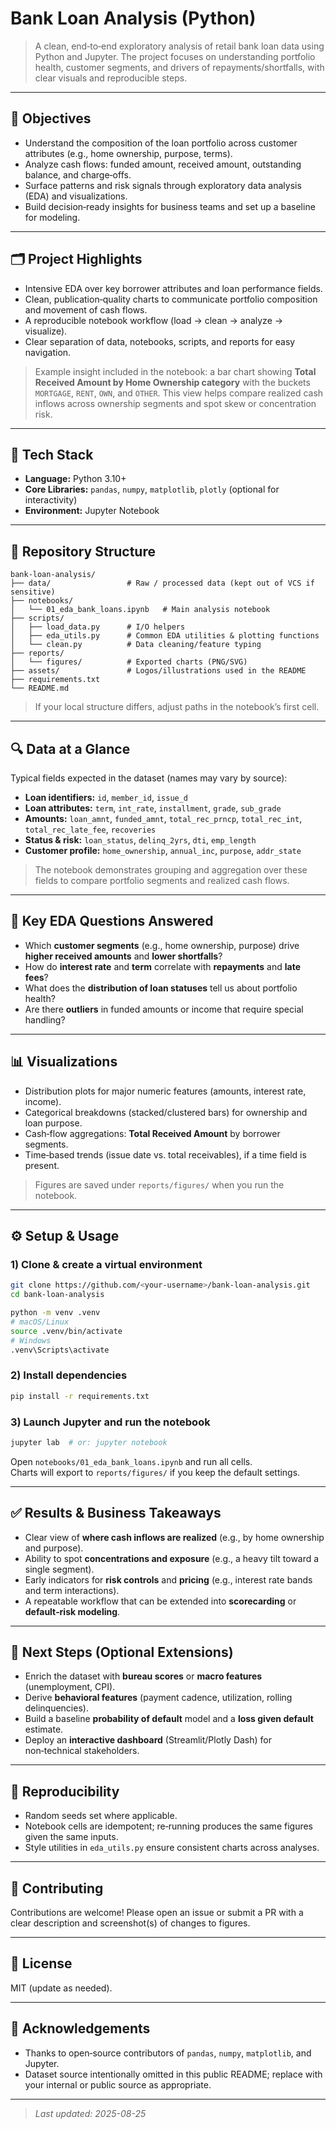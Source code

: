 # Bank Loan Analysis (Python)

> A clean, end‑to‑end exploratory analysis of retail bank loan data using Python and Jupyter. The project focuses on understanding portfolio health, customer segments, and drivers of repayments/shortfalls, with clear visuals and reproducible steps.

---

## 📌 Objectives

- Understand the composition of the loan portfolio across customer attributes (e.g., home ownership, purpose, terms).
- Analyze cash flows: funded amount, received amount, outstanding balance, and charge‑offs.
- Surface patterns and risk signals through exploratory data analysis (EDA) and visualizations.
- Build decision‑ready insights for business teams and set up a baseline for modeling.

---

## 🗂️ Project Highlights

- Intensive EDA over key borrower attributes and loan performance fields.
- Clean, publication‑quality charts to communicate portfolio composition and movement of cash flows.
- A reproducible notebook workflow (load → clean → analyze → visualize).
- Clear separation of data, notebooks, scripts, and reports for easy navigation.

> Example insight included in the notebook: a bar chart showing **Total Received Amount by Home Ownership category** with the buckets `MORTGAGE`, `RENT`, `OWN`, and `OTHER`. This view helps compare realized cash inflows across ownership segments and spot skew or concentration risk.  

---

## 🧰 Tech Stack

- **Language:** Python 3.10+  
- **Core Libraries:** `pandas`, `numpy`, `matplotlib`, `plotly` (optional for interactivity)  
- **Environment:** Jupyter Notebook

---

## 📁 Repository Structure

```
bank-loan-analysis/
├── data/                 # Raw / processed data (kept out of VCS if sensitive)
├── notebooks/
│   └── 01_eda_bank_loans.ipynb   # Main analysis notebook
├── scripts/
│   ├── load_data.py      # I/O helpers
│   ├── eda_utils.py      # Common EDA utilities & plotting functions
│   └── clean.py          # Data cleaning/feature typing
├── reports/
│   └── figures/          # Exported charts (PNG/SVG)
├── assets/               # Logos/illustrations used in the README
├── requirements.txt
└── README.md
```

> If your local structure differs, adjust paths in the notebook’s first cell.

---

## 🔍 Data at a Glance

Typical fields expected in the dataset (names may vary by source):

- **Loan identifiers:** `id`, `member_id`, `issue_d`
- **Loan attributes:** `term`, `int_rate`, `installment`, `grade`, `sub_grade`
- **Amounts:** `loan_amnt`, `funded_amnt`, `total_rec_prncp`, `total_rec_int`, `total_rec_late_fee`, `recoveries`
- **Status & risk:** `loan_status`, `delinq_2yrs`, `dti`, `emp_length`
- **Customer profile:** `home_ownership`, `annual_inc`, `purpose`, `addr_state`

> The notebook demonstrates grouping and aggregation over these fields to compare portfolio segments and realized cash flows.

---

## 🚦 Key EDA Questions Answered

- Which **customer segments** (e.g., home ownership, purpose) drive **higher received amounts** and **lower shortfalls**?
- How do **interest rate** and **term** correlate with **repayments** and **late fees**?
- What does the **distribution of loan statuses** tell us about portfolio health?
- Are there **outliers** in funded amounts or income that require special handling?

---

## 📊 Visualizations

- Distribution plots for major numeric features (amounts, interest rate, income).  
- Categorical breakdowns (stacked/clustered bars) for ownership and loan purpose.  
- Cash‑flow aggregations: **Total Received Amount** by borrower segments.  
- Time‑based trends (issue date vs. total receivables), if a time field is present.

> Figures are saved under `reports/figures/` when you run the notebook.

---

## ⚙️ Setup & Usage

### 1) Clone & create a virtual environment
```bash
git clone https://github.com/<your-username>/bank-loan-analysis.git
cd bank-loan-analysis

python -m venv .venv
# macOS/Linux
source .venv/bin/activate
# Windows
.venv\Scripts\activate
```

### 2) Install dependencies
```bash
pip install -r requirements.txt
```

### 3) Launch Jupyter and run the notebook
```bash
jupyter lab  # or: jupyter notebook
```

Open `notebooks/01_eda_bank_loans.ipynb` and run all cells.  
Charts will export to `reports/figures/` if you keep the default settings.

---

## ✅ Results & Business Takeaways

- Clear view of **where cash inflows are realized** (e.g., by home ownership and purpose).  
- Ability to spot **concentrations and exposure** (e.g., a heavy tilt toward a single segment).  
- Early indicators for **risk controls** and **pricing** (e.g., interest rate bands and term interactions).  
- A repeatable workflow that can be extended into **scorecarding** or **default‑risk modeling**.

---

## 🚀 Next Steps (Optional Extensions)

- Enrich the dataset with **bureau scores** or **macro features** (unemployment, CPI).  
- Derive **behavioral features** (payment cadence, utilization, rolling delinquencies).  
- Build a baseline **probability of default** model and a **loss given default** estimate.  
- Deploy an **interactive dashboard** (Streamlit/Plotly Dash) for non‑technical stakeholders.

---

## 🧪 Reproducibility

- Random seeds set where applicable.  
- Notebook cells are idempotent; re‑running produces the same figures given the same inputs.  
- Style utilities in `eda_utils.py` ensure consistent charts across analyses.

---

## 🤝 Contributing

Contributions are welcome! Please open an issue or submit a PR with a clear description and screenshot(s) of changes to figures.

---

## 📄 License

MIT (update as needed).

---

## 🙏 Acknowledgements

- Thanks to open‑source contributors of `pandas`, `numpy`, `matplotlib`, and Jupyter.
- Dataset source intentionally omitted in this public README; replace with your internal or public source as appropriate.

---

> _Last updated: 2025-08-25_
